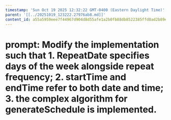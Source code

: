 ```yaml
---
timestamp: 'Sun Oct 19 2025 12:32:22 GMT-0400 (Eastern Daylight Time)'
parent: '[[../20251019_123222.27976ab8.md]]'
content_id: a55a5959eee7f44967d904d8d55afe1a2b0fb88db8522385ffd0ad2b89ec8b4e
---
```


# prompt: Modify the implementation such that 1. RepeatDate specifies days of the week alongside repeat frequency; 2. startTime and endTime refer to both date and time; 3. the complex algorithm for generateSchedule is implemented.
